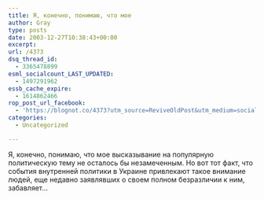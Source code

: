 ```yaml
---
title: Я, конечно, понимаю, что мое
author: Gray
type: posts
date: 2003-12-27T10:38:43+00:00
excerpt:
url: /4373
dsq_thread_id:
  - 3365478899
esml_socialcount_LAST_UPDATED:
  - 1497291962
essb_cache_expire:
  - 1614862466
rop_post_url_facebook:
  - 'https://blognot.co/4373?utm_source=ReviveOldPost&utm_medium=social&utm_campaign=ReviveOldPost'
categories:
  - Uncategorized

---
```








Я, конечно, понимаю, что мое высказывание на популярную политическую тему не осталось бы незамеченным. Но вот тот факт, что события внутренней политики в Украине привлекают такое внимание людей, еще недавно заявлявших о своем полном безразличии к ним, забавляет&#8230;